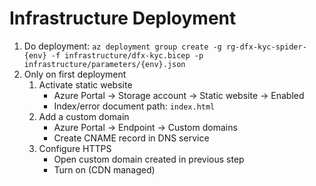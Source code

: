 # Infrastructure Deployment

1. Do deployment: `az deployment group create -g rg-dfx-kyc-spider-{env} -f infrastructure/dfx-kyc.bicep -p infrastructure/parameters/{env}.json`
1. Only on first deployment
   1. Activate static website
      - Azure Portal -> Storage account -> Static website -> Enabled
      - Index/error document path: `index.html`
   1. Add a custom domain
      - Azure Portal -> Endpoint -> Custom domains
      - Create CNAME record in DNS service
   1. Configure HTTPS
      - Open custom domain created in previous step
      - Turn on (CDN managed)
